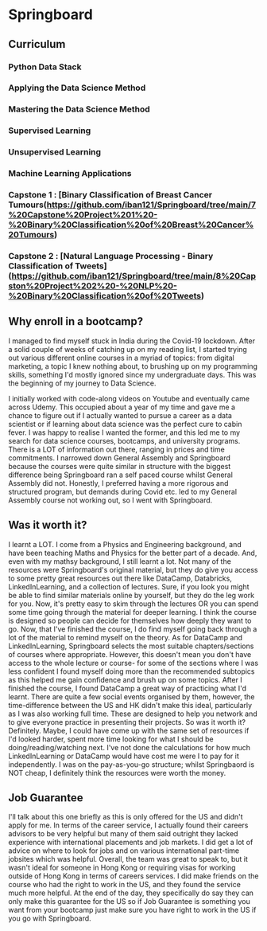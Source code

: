 # Springboard 
## Curriculum

### Python Data Stack


### Applying the Data Science Method

### Mastering the Data Science Method

### Supervised Learning

### Unsupervised Learning

### Machine Learning Applications

### Capstone 1 : [Binary Classification of Breast Cancer Tumours(https://github.com/iban121/Springboard/tree/main/7%20Capstone%20Project%201%20-%20Binary%20Classification%20of%20Breast%20Cancer%20Tumours)


### Capstone 2 : [Natural Language Processing - Binary Classification of Tweets] (https://github.com/iban121/Springboard/tree/main/8%20Capston%20Project%202%20-%20NLP%20-%20Binary%20Classification%20of%20Tweets)


## Why enroll in a bootcamp?

I managed to find myself stuck in India during the Covid-19 lockdown. After a solid couple of weeks of catching up on my reading list, I started trying out various different online courses in a myriad of topics: from digital marketing, a topic I knew nothing about, to brushing up on my programming skills, something I'd mostly ignored since my undergraduate days. This was the beginning of my journey to Data Science. 

I initially worked with code-along videos on Youtube and eventually came across Udemy. This occupied about a year of my time and gave me a chance to figure out if I actually wanted to pursue a career as a data scientist or if learning about data science was the perfect cure to cabin fever. I was happy to realise I wanted the former, and this led me to my search for data science courses, bootcamps, and university programs. There is a LOT of information out there, ranging in prices and time commitments. I narrowed down General Assembly and Springboard because the courses were quite similar in structure with the biggest difference being Springboard ran a self paced course whilst General Assembly did not. Honestly, I preferred having a more rigorous and structured program, but demands during Covid etc. led to my General Assembly course not working out, so I went with Springboard. 

## Was it worth it? 
I learnt a LOT. I come from a Physics and Engineering background, and have been teaching Maths and Physics for the better part of a decade. And, even with my mathsy background, I still learnt a lot. Not many of the resources were Springboard's original material, but they do give you access to some pretty great resources out there like DataCamp, Databricks, LinkedInLearning, and a collection of lectures. Sure, if you look you might be able to find similar materials online by yourself, but they do the leg work for you. Now, it's pretty easy to skim through the lectures OR you can spend some time going through the material for deeper learning. I think the course is designed so people can decide for themselves how deeply they want to go. Now, that I've finished the course, I do find myself going back through a lot of the material to remind myself on the theory. As for DataCamp and LinkedInLearning, Springboard selects the most suitable chapters/sections of courses where appropriate. However, this doesn't mean you don't have access to the whole lecture or course- for some of the sections where I was less confident I found myself doing more than the recommended subtopics as this helped me gain confidence and brush up on some topics. After I finished the course, I found DataCamp a great way of practicing what I'd learnt. There are quite a few social events organised by them, however, the time-difference between the US and HK didn't make this ideal, particularly as I was also working full time. These are designed to help you network and to give everyone practice in presenting their projects. So was it worth it? Definitely. Maybe, I could have come up with the same set of resources if I'd looked harder, spent more time looking for what I should be doing/reading/watching next. I've not done the calculations for how much LinkedInLearning or DataCamp would have cost me were I to pay for it independently. I was on the pay-as-you-go structure; whilst Springbaord is NOT cheap, I definitely think the resources were worth the money. 


## Job Guarantee
I'll talk about this one briefly as this is only offered for the US and didn't apply for me. In terms of the career service, I actually found their careers advisors to be very helpful but many of them said outright they lacked experience with international placements and job markets. I did get a lot of advice on where to look for jobs and on various international part-time jobsites which was helpful. Overall, the team was great to speak to, but it wasn't ideal for someone in Hong Kong or requiring visas for working outside of Hong Kong in terms of careers services. I did make friends on the course who had the right to work in the US, and they found the service much more helpful. At the end of the day, they specifically do say they can only make this guarantee for the US so if Job Guarantee is something you want from your bootcamp just make sure you have right to work in the US if you go with Springboard. 
